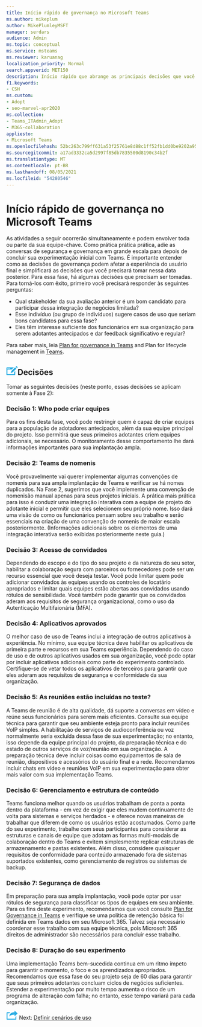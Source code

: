```yaml
---
title: Início rápido de governança no Microsoft Teams
ms.author: mikeplum
author: MikePlumleyMSFT
manager: serdars
audience: Admin
ms.topic: conceptual
ms.service: msteams
ms.reviewer: karuanag
localization_priority: Normal
search.appverid: MET150
description: Início rápido que abrange as principais decisões que você precisará tomar para a fase 2 do seu plano de Microsoft Teams de adoção.
f1.keywords:
- CSH
ms.custom:
- Adopt
- seo-marvel-apr2020
ms.collection:
- Teams_ITAdmin_Adopt
- M365-collaboration
appliesto:
- Microsoft Teams
ms.openlocfilehash: 52bc263c799ff631a53f25761e8d88c1ff52fb1dd0be9202a95605871022e555
ms.sourcegitcommit: a17ad3332ca5d2997f85db7835500d8190c34b2f
ms.translationtype: MT
ms.contentlocale: pt-BR
ms.lasthandoff: 08/05/2021
ms.locfileid: "54280546"
---
```

# <a name="governance-quick-start-for-microsoft-teams"></a>Início rápido de governança no Microsoft Teams

As atividades a seguir ocorrerão simultaneamente e podem envolver toda ou parte da sua equipe-chave. Como prática prática prática, adie as conversas de segurança e governança em grande escala para depois de concluir sua experimentação inicial com Teams. É importante entender como as decisões de governança podem afetar a experiência do usuário final e simplificará as decisões que você precisará tomar nessa data posterior. Para essa fase, há algumas decisões que precisam ser tomadas. Para torná-los com êxito, primeiro você precisará responder às seguintes perguntas:

- Qual stakeholder da sua avaliação anterior é um bom candidato para participar dessa integração de negócios limitada?
- Esse indivíduo (ou grupo de indivíduos) sugere casos de uso que seriam bons candidatos para essa fase?  
- Eles têm interesse suficiente dos funcionários em sua organização para serem adotantes antecipados e dar feedback significativo e regular? 

Para saber mais, leia [Plan for governance in Teams](plan-teams-governance.md) and Plan for lifecycle management in [Teams](plan-teams-lifecycle.md).

## <a name="an-icon-representing-a-decision-pointdecisions"></a>![Um ícone representando um ponto de decisão](media/teams-adoption-decision-icon.png)Decisões

Tomar as seguintes decisões (neste ponto, essas decisões se aplicam somente à Fase 2):

### <a name="decision-1-who-can-create-teams"></a>Decisão 1: Who pode criar equipes 

Para os fins desta fase, você pode restringir quem é capaz de criar equipes para a população de adotadores antecipados, além da sua equipe principal do projeto. Isso permitirá que seus primeiros adotantes criem equipes adicionais, se necessário. O monitoramento desse comportamento lhe dará informações importantes para sua implantação ampla.

### <a name="decision-2-teams-naming-conventions"></a>Decisão 2: Teams de nomenis 

Você provavelmente vai querer implementar algumas convenções de nomenis para sua ampla implantação de Teams e verificar se há nomes duplicados. Na Fase 2, sugerimos que você implemente uma convenção de nomenisão manual apenas para seus projetos iniciais. A prática mais prática para isso é conduzir uma integração interativa com a equipe de projeto do adotante inicial e permitir que eles selecionem seu próprio nome. Isso dará uma visão de como os funcionários pensam sobre seu trabalho e serão essenciais na criação de uma convenção de nomenis de maior escala posteriormente. (Informações adicionais sobre os elementos de uma integração interativa serão exibidas posteriormente neste guia.)

### <a name="decision-3-guest-access"></a>Decisão 3: Acesso de convidados

Dependendo do escopo e do tipo do seu projeto e da natureza do seu setor, habilitar a colaboração segura com parceiros ou fornecedores pode ser um recurso essencial que você deseja testar. Você pode limitar quem pode adicionar convidados às equipes usando os controles de locatário apropriados e limitar quais equipes estão abertas aos convidados usando rótulos de sensibilidade. Você também pode garantir que os convidados aderam aos requisitos de segurança organizacional, como o uso da Autenticação Multifaionária (MFA).

### <a name="decision-4-approved-apps"></a>Decisão 4: Aplicativos aprovados

O melhor caso de uso de Teams inclui a integração de outros aplicativos à experiência. No mínimo, sua equipe técnica deve habilitar os aplicativos de primeira parte e recursos em sua Teams experiência. Dependendo do caso de uso e de outros aplicativos usados em sua organização, você pode optar por incluir aplicativos adicionais como parte do experimento controlado. Certifique-se de vetar todos os aplicativos de terceiros para garantir que eles aderam aos requisitos de segurança e conformidade da sua organização.

### <a name="decision-5-are-meetings-included-in-your-test"></a>Decisão 5: As reuniões estão incluídas no teste? 

A Teams de reunião é de alta qualidade, dá suporte a conversas em vídeo e reúne seus funcionários para serem mais eficientes. Consulte sua equipe técnica para garantir que seu ambiente esteja pronto para incluir reuniões VoIP simples. A habilitação de serviços de audioconferência ou voz normalmente seria excluída dessa fase de sua experimentação; no entanto, isso depende da equipe principal do projeto, da preparação técnica e do estado de outros serviços de voz/reunião em sua organização. A preparação técnica deve incluir coisas como equipamentos de sala de reunião, dispositivos e acessórios do usuário final e a rede. Recomendamos incluir chats em vídeo e reuniões VoIP em sua experimentação para obter mais valor com sua implementação Teams. 

### <a name="decision-6-content-management-and-structure"></a>Decisão 6: Gerenciamento e estrutura de conteúdo
Teams funciona melhor quando os usuários trabalham de ponta a ponta dentro da plataforma - em vez de exigir que eles mudem continuamente de volta para sistemas e serviços herdados - e oferece novas maneiras de trabalhar que diferem de como os usuários estão acostumados. Como parte do seu experimento, trabalhe com seus participantes para considerar as estruturas e canais de equipe que adotam as formas multi-modais de colaboração dentro do Teams e evitem simplesmente replicar estruturas de armazenamento e pastas existentes. Além disso, considere quaisquer requisitos de conformidade para conteúdo armazenado fora de sistemas suportados existentes, como gerenciamento de registros ou sistemas de backup.

### <a name="decision-7--data-security"></a>Decisão 7: Segurança de dados

Em preparação para sua ampla implantação, você pode optar por usar rótulos de segurança para classificar os tipos de equipes em seu ambiente. Para os fins deste experimento, recomendamos que você consulte [Plan for Governance in Teams](plan-teams-governance.md) e verifique se uma política de retenção básica foi definida em Teams dados em seu Microsoft 365. Talvez seja necessário coordenar esse trabalho com sua equipe técnica, pois Microsoft 365 direitos de administrador são necessários para concluir esse trabalho.

### <a name="decision-8-length-of-your-experiment"></a>Decisão 8: Duração do seu experimento

Uma implementação Teams bem-sucedida continua em um ritmo ímpeto para garantir o momento, o foco e os aprendizados apropriados. Recomendamos que essa fase do seu projeto seja de 60 dias para garantir que seus primeiros adotantes concluam ciclos de negócios suficientes. Estender a experimentação por muito tempo aumenta o risco de um programa de alteração com falha; no entanto, esse tempo variará para cada organização.  

![Um ícone que representa a próxima etapa ](media/teams-adoption-next-icon.png) Next: [Definir cenários de uso](teams-adoption-define-usage-scenarios.md)
